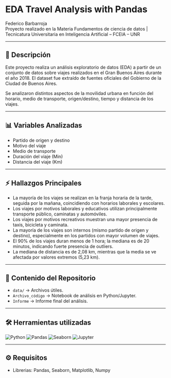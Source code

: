 #  EDA Travel Analysis with Pandas

Federico Barbarroja  
Proyecto realizado en la Materia Fundamentos de ciencia de datos | Tecnicatura Universitaria en Inteligencia Artificial – FCEIA – UNR

---

## 📰 Descripción
Este proyecto realiza un análisis exploratorio de datos (EDA) a partir de un conjunto de datos sobre viajes realizados en el Gran Buenos Aires durante el año 2018. El dataset fue extraído de fuentes oficiales del Gobierno de la Ciudad de Buenos Aires.

Se analizaron distintos aspectos de la movilidad urbana en función del horario, medio de transporte, origen/destino, tiempo y distancia de los viajes.

---

## 📊 Variables Analizadas

-  Partido de origen y destino  
-  Motivo del viaje  
-  Medio de transporte  
-  Duración del viaje (Min)
-  Distancia del viaje (Km)

---

## ⚡️ Hallazgos Principales

- La mayoría de los viajes se realizan en la franja horaria de la tarde, seguida por la mañana, coincidiendo con horarios laborales y escolares.
- Los viajes por motivos laborales y educativos utilizan principalmente transporte público, caminatas y automóviles.
- Los viajes por motivos recreativos muestran una mayor presencia de taxis, bicicleta y caminata.
- La mayoría de los viajes son internos (mismo partido de origen y destino), especialmente en los partidos con mayor volumen de viajes.
- El 90% de los viajes duran menos de 1 hora; la mediana es de 20 minutos, indicando fuerte presencia de outliers.
- La mediana de distancia es de 2,08 km, mientras que la media se ve afectada por valores extremos (5,23 km).

---

## 📁 Contenido del Repositorio

- `data/` → Archivos útiles.
- `Archivo_código` → Notebook de análisis en Python/Jupyter.
- `Informe` → Informe final del análisis.
---

## 🛠️ Herramientas utilizadas

![Python](https://img.shields.io/badge/Python-3776AB?style=for-the-badge&logo=python&logoColor=white)
![Pandas](https://img.shields.io/badge/Pandas-150458?style=for-the-badge&logo=pandas&logoColor=white)
![Seaborn](https://img.shields.io/badge/Seaborn-3776AB?style=for-the-badge&logo=seaborn&logoColor=white)
![Jupyter](https://img.shields.io/badge/Jupyter-F37626?style=for-the-badge&logo=jupyter&logoColor=white)

---
## ⚙️ Requisitos
- Librerias: Pandas, Seaborn, Matplotlib, Numpy


